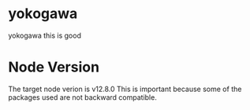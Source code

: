 # yokogawa
yokogawa
this is good

# Node Version
The target node verion is v12.8.0
This is important because some of the packages used are not backward compatible.
